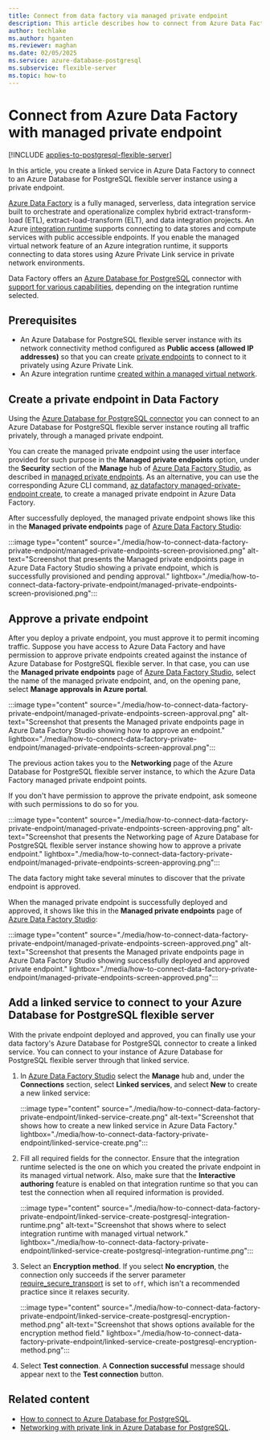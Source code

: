 ```yaml
---
title: Connect from data factory via managed private endpoint
description: This article describes how to connect from Azure Data Factory to an Azure Database for PostgreSQL flexible server instance using Private Link.
author: techlake
ms.author: hganten
ms.reviewer: maghan
ms.date: 02/05/2025
ms.service: azure-database-postgresql
ms.subservice: flexible-server
ms.topic: how-to
---
```


# Connect from Azure Data Factory with managed private endpoint

[!INCLUDE [applies-to-postgresql-flexible-server](~/reusable-content/ce-skilling/azure/includes/postgresql/includes/applies-to-postgresql-flexible-server.md)]

In this article, you create a linked service in Azure Data Factory to connect to an Azure Database for PostgreSQL flexible server instance using a private endpoint.

[Azure Data Factory](/azure/data-factory/introduction) is a fully managed, serverless, data integration service built to orchestrate and operationalize complex hybrid extract-transform-load (ETL), extract-load-transform (ELT), and data integration projects. An Azure [integration runtime](/azure/data-factory/concepts-integration-runtime#azure-integration-runtime) supports connecting to data stores and compute services with public accessible endpoints. If you enable the managed virtual network feature of an Azure integration runtime, it supports connecting to data stores using Azure Private Link service in private network environments.

Data Factory offers an [Azure Database for PostgreSQL](/azure/data-factory/connector-azure-database-for-postgresql) connector with [support for various capabilities](/azure/data-factory/connector-azure-database-for-postgresql#supported-capabilities), depending on the integration runtime selected.

## Prerequisites

- An Azure Database for PostgreSQL flexible server instance with its network connectivity method configured as **Public access (allowed IP addresses)** so that you can create [private endpoints](../flexible-server/concepts-networking-private-link.md) to connect to it privately using Azure Private Link.
- An Azure integration runtime [created within a managed virtual network](/azure/data-factory/managed-virtual-network-private-endpoint).

## Create a private endpoint in Data Factory

Using the [Azure Database for PostgreSQL connector](/azure/data-factory/connector-azure-database-for-postgresql) you can connect to an Azure Database for PostgreSQL flexible server instance routing all traffic privately, through a managed private endpoint.

You can create the managed private endpoint using the user interface provided for such purpose in the **Managed private endpoints** option, under the **Security** section of the **Manage** hub of [Azure Data Factory Studio](https://adf.azure.com), as described in [managed private endpoints](/azure/data-factory/managed-virtual-network-private-endpoint#managed-private-endpoints). As an alternative, you can use the corresponding Azure CLI command, [az datafactory managed-private-endpoint create](/cli/azure/datafactory/managed-private-endpoint), to create a managed private endpoint in Azure Data Factory.

After successfully deployed, the managed private endpoint shows like this in the **Managed private endpoints** page of [Azure Data Factory Studio](https://adf.azure.com):

:::image type="content" source="./media/how-to-connect-data-factory-private-endpoint/managed-private-endpoints-screen-provisioned.png" alt-text="Screenshot that presents the Managed private endpoints page in Azure Data Factory Studio showing a private endpoint, which is successfully provisioned and pending approval." lightbox="./media/how-to-connect-data-factory-private-endpoint/managed-private-endpoints-screen-provisioned.png":::

## Approve a private endpoint

After you deploy a private endpoint, you must approve it to permit incoming traffic. Suppose you have access to Azure Data Factory and have permission to approve private endpoints created against the instance of Azure Database for PostgreSQL flexible server. In that case, you can use the **Managed private endpoints** page of [Azure Data Factory Studio](https://adf.azure.com), select the name of the managed private endpoint, and, on the opening pane, select **Manage approvals in Azure portal**.

:::image type="content" source="./media/how-to-connect-data-factory-private-endpoint/managed-private-endpoints-screen-approval.png" alt-text="Screenshot that presents the Managed private endpoints page in Azure Data Factory Studio showing how to approve an endpoint." lightbox="./media/how-to-connect-data-factory-private-endpoint/managed-private-endpoints-screen-approval.png":::

The previous action takes you to the **Networking** page of the Azure Database for PostgreSQL flexible server instance, to which the Azure Data Factory managed private endpoint points.

If you don't have permission to approve the private endpoint, ask someone with such permissions to do so for you.

:::image type="content" source="./media/how-to-connect-data-factory-private-endpoint/managed-private-endpoints-screen-approving.png" alt-text="Screenshot that presents the Networking page of Azure Database for PostgreSQL flexible server instance showing how to approve a private endpoint." lightbox="./media/how-to-connect-data-factory-private-endpoint/managed-private-endpoints-screen-approving.png":::

The data factory might take several minutes to discover that the private endpoint is approved.

When the managed private endpoint is successfully deployed and approved, it shows like this in the **Managed private endpoints** page of [Azure Data Factory Studio](https://adf.azure.com):

:::image type="content" source="./media/how-to-connect-data-factory-private-endpoint/managed-private-endpoints-screen-approved.png" alt-text="Screenshot that presents the Managed private endpoints page in Azure Data Factory Studio showing successfully deployed and approved private endpoint." lightbox="./media/how-to-connect-data-factory-private-endpoint/managed-private-endpoints-screen-approved.png":::

## Add a linked service to connect to your Azure Database for PostgreSQL flexible server 

With the private endpoint deployed and approved, you can finally use your data factory's Azure Database for PostgreSQL connector to create a linked service. You can connect to your instance of Azure Database for PostgreSQL flexible server through that linked service.

1. In [Azure Data Factory Studio](https://adf.azure.com) select the **Manage** hub and, under the **Connections** section, select **Linked services**, and select **New** to create a new linked service:

    :::image type="content" source="./media/how-to-connect-data-factory-private-endpoint/linked-service-create.png" alt-text="Screenshot that shows how to create a new linked service in Azure Data Factory." lightbox="./media/how-to-connect-data-factory-private-endpoint/linked-service-create.png":::

1. Fill all required fields for the connector. Ensure that the integration runtime selected is the one on which you created the private endpoint in its managed virtual network. Also, make sure that the **Interactive authoring** feature is enabled on that integration runtime so that you can test the connection when all required information is provided.

    :::image type="content" source="./media/how-to-connect-data-factory-private-endpoint/linked-service-create-postgresql-integration-runtime.png" alt-text="Screenshot that shows where to select integration runtime with managed virtual network." lightbox="./media/how-to-connect-data-factory-private-endpoint/linked-service-create-postgresql-integration-runtime.png":::

1. Select an **Encryption method**. If you select **No encryption**, the connection only succeeds if the server parameter [require_secure_transport](param-tls.md?#require_secure_transport) is set to `off`, which isn't a recommended practice since it relaxes security.

    :::image type="content" source="./media/how-to-connect-data-factory-private-endpoint/linked-service-create-postgresql-encryption-method.png" alt-text="Screenshot that shows options available for the encryption method field." lightbox="./media/how-to-connect-data-factory-private-endpoint/linked-service-create-postgresql-encryption-method.png":::

1. Select **Test connection**. A **Connection successful** message should appear next to the **Test connection** button.

## Related content

- [How to connect to Azure Database for PostgreSQL](how-to-connect-data-factory.md).
- [Networking with private link in Azure Database for PostgreSQL](concepts-networking-private-link.md).
